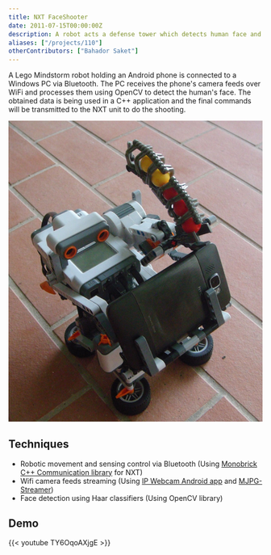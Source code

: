 ```yaml
---
title: NXT FaceShooter
date: 2011-07-15T00:00:00Z
description: A robot acts a defense tower which detects human face and shoots towards it.
aliases: ["/projects/110"]
otherContributors: ["Bahador Saket"]
---
```


A Lego Mindstorm robot holding an Android phone is connected to a Windows PC via Bluetooth. The PC receives the phone's camera feeds over WiFi and processes them using OpenCV to detect the human's face. The obtained data is being used in a C++ application and the final commands will be transmitted to the NXT unit to do the shooting.

![NXT Faceshooter](faceShooter_1_tn.jpg)

## Techniques

-   Robotic movement and sensing control via Bluetooth (Using [Monobrick C++ Communication library](http://www.monobrick.dk/software/c-library/) for NXT)
-   Wifi camera feeds streaming (Using [IP Webcam Android app](https://play.google.com/store/apps/details?id=com.pas.webcam) and [MJPG-Streamer](http://sourceforge.net/files/mjpg-streamer/))
-   Face detection using Haar classifiers (Using OpenCV library)

## Demo
{{< youtube TY6OqoAXjgE >}}